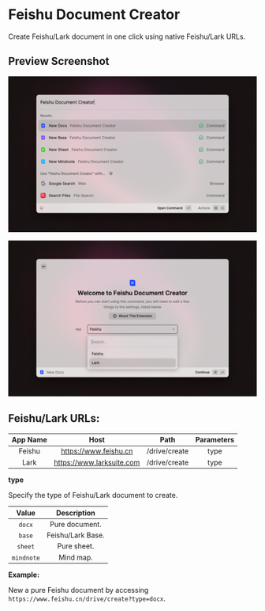 # Feishu Document Creator

Create Feishu/Lark document in one click using native Feishu/Lark URLs.

## Preview Screenshot

![Feishu Document Creator Preview-1](https://github.com/rokcso/feishu-document-creator/blob/main/metadata/feishu-document-creator-1.png)

![Feishu Document Creator Preview-2](https://github.com/rokcso/feishu-document-creator/blob/main/metadata/feishu-document-creator-2.png)

## Feishu/Lark URLs:

| App Name | Host | Path | Parameters |
| :-: | :-: | :-: | :-: |
| Feishu | https://www.feishu.cn | /drive/create | type |
| Lark | https://www.larksuite.com | /drive/create | type |

**type**

Specify the type of Feishu/Lark document to create.

| Value | Description |
| :-: | :-: |
| `docx` | Pure document. |
| `base` | Feishu/Lark Base. |
| `sheet` | Pure sheet. |
| `mindnote` | Mind map. |

**Example:**

New a pure Feishu document by accessing `https://www.feishu.cn/drive/create?type=docx`.